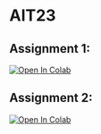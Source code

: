 # AIT23

## Assignment 1:

<a target="_blank" href="https://colab.research.google.com/github/CPeti/AIT23/blob/main/assignment1/assignment1.ipynb">
  <img src="https://colab.research.google.com/assets/colab-badge.svg" alt="Open In Colab"/>
</a>

## Assignment 2:

<a target="_blank" href="https://colab.research.google.com/github/CPeti/AIT23/blob/main/assignment2/assignment2.ipynb">
  <img src="https://colab.research.google.com/assets/colab-badge.svg" alt="Open In Colab"/>
</a>
